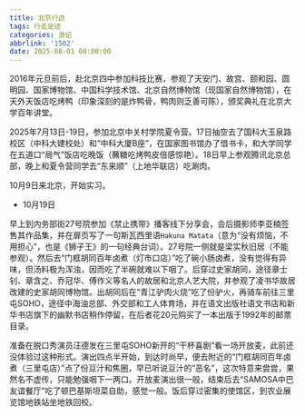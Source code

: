 ```yaml
---
title: 北京行迹
tags: 行走足迹
categories: 游记
abbrlink: '1502'
date: 2025-08-01 00:00:00
---
```


2016年元旦前后，赴北京四中参加科技比赛，参观了天安门、故宫、颐和园、圆明园、国家博物馆、中国科学技术馆、北京自然博物馆（现国家自然博物馆），在天外天饭店吃烤鸭（印象深刻的是炸鸭骨，鸭肉则乏善可陈），颁奖典礼在北京大学百年讲堂。

2025年7月13日-19日，参加北京中关村学院夏令营。17日抽空去了国科大玉泉路校区（中科大建校处）和“中科大厦B座”，在国家图书馆办了借书卡，和大学同学在五道口“局气”饭店吃晚饭（蘸糖吃烤鸭皮倍感惊艳）。18日早上参观腾讯北京总部，晚上和夏令营同学去“东来顺”（上地华联店）吃涮肉。

10月9日来北京，开始实习。

- 10月19日

早上到内务部街27号院参加《禁止携带》播客线下分享会，会后摄影师李亚楠签售其作品集，并在扉页写了一句斯瓦西里语`Hakuna Matata`（意为“没有烦恼，不用担心”，也是《狮子王》的一句经典台词）。27号院一侧就是梁实秋旧居（不能参观）。然后去“门框胡同百年卤煮（灯市口店）”吃了碗小肠卤煮，没有觉得有异味，但汤料极为浑浊，因而吃了半碗就难以下咽了。后穿过史家胡同，途径章士钊、章含之、乔冠华、傅作义等名人的故居和北京人艺大院，并参观了凌书华故居改建的史家胡同博物馆。出胡同后在“青江驴肉火烧”吃了份驴火，再骑车前往三里屯SOHO，途径中海油总部、外交部和工人体育场，并在语文出版社语文书店和新华书店旗下的幽默书店稍作停留，在后者花20元购买了一本出版于1992年的邮票目录。

准备在脱口秀演员汪德发在三里屯SOHO新开的“干杯喜剧”看一场开放麦，此前还没体验过这种形式。演出四点半开始，到达时尚早，便去附近的“门框胡同百年卤煮（三里屯店）”点了份豆汁和焦圈，早已听说豆汁的“恶名”，这次特意来尝尝，果然名不虚传，只能勉强咽下一两口。开放麦演出很一般，结束后去“SAMOSA中巴友谊餐厅”吃了顿巴基斯坦菜自助，感觉一般。饭后穿过密集的使馆区，到农业展览馆地铁站坐地铁回校。